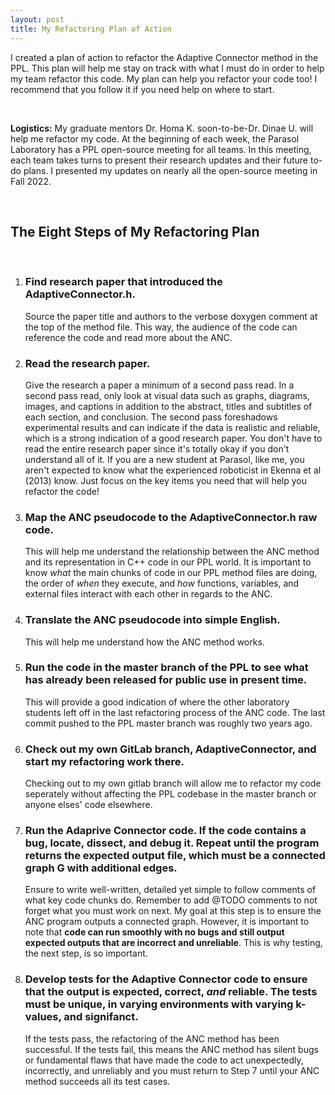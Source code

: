 ```yaml
---
layout: post
title: My Refactoring Plan of Action
---
```



I created a plan of action to refactor the Adaptive Connector method in the PPL. This plan will help me stay on track with what I must do in order to help my team refactor this code. My plan can help you refactor your code too! I recommend that you follow it if you need help on where to start.

<br>

**Logistics:** My graduate mentors Dr. Homa K. soon-to-be-Dr. Dinae U. will help me refactor my code. At the beginning of each week, the Parasol Laboratory has a PPL open-source meeting for all teams. In this meeting, each team takes turns to present their research updates and their future to-do plans. I presented my updates on nearly all the open-source meeting in Fall 2022. 

<br>

## The Eight Steps of My Refactoring Plan

<br>

1. ### Find research paper that introduced the AdaptiveConnector.h. 
    Source the paper title and authors to the verbose doxygen comment at the top of the method file. This way, the audience of the code can reference the code and read more about the ANC.<br>

2. ### Read the research paper.
    Give the research a paper a minimum of a second pass read. In a second pass read, only look at visual data such as graphs, diagrams, images, and captions in addition to the abstract, titles and subtitles of each section, and conclusion. The second pass foreshadows experimental results and can indicate if the data is realistic and reliable, which is a strong indication of a good research paper. You don't have to read the entire research paper since it's totally okay if you don't understand all of it. If you are a  new student at Parasol, like me, you aren't expected to know what the experienced roboticist in Ekenna et al (2013) know. Just focus on the key items you need that will help you refactor the code! <br>

3. ### Map the ANC pseudocode to the AdaptiveConnector.h raw code.
    This will help me understand the relationship between the ANC method and its representation in C++ code in our PPL world. It is important to know *what* the main chunks of code in our PPL method files are doing, the order of *when* they execute, and *how* functions, variables, and external files interact with each other in regards to the ANC. <br>
    
4. ### Translate the ANC pseudocode into simple English.
    This will help me understand how the ANC method works. <br>

5. ### Run the code in the master branch of the PPL to see what has already been released for public use in present time.
    This will provide a good indication of where the other laboratory students left off in the last refactoring process of the ANC code. The last commit pushed to the PPL master branch was roughly two years ago. <br>

6. ### Check out my own GitLab branch, AdaptiveConnector, and start my refactoring work there.
    Checking out to my own gitlab branch will allow me to refactor my code seperately without affecting the PPL codebase in the master branch or anyone elses' code elsewhere. <br>

7. ### Run the Adaprive Connector code. If the code contains a bug, locate, dissect, and debug it. Repeat until the program returns the expected output file, which must be a connected graph G with additional edges.
    Ensure to write well-written, detailed yet simple to follow comments of what key code chunks do. Remember to add @TODO comments to not forget what you must work on next. My goal at this step is to ensure the ANC program outputs a connected graph. However, it is important to note that **code can run smoothly with no bugs and still output expected outputs that are incorrect and unreliable**. This is why testing, the next step, is so important. <br>

8. ### Develop tests for the Adaptive Connector code to ensure that the output is expected, correct, *and* reliable. The tests must be unique, in varying environments with varying k-values, and signifanct.
    If the tests pass, the refactoring of the ANC method has been successful. If the tests fail, this means the ANC method has silent bugs or fundamental flaws that have made the code to act unexpectedly, incorrectly, and unreliably and you must return to Step 7 until your ANC method succeeds all its test cases. <br>

<br> 
 